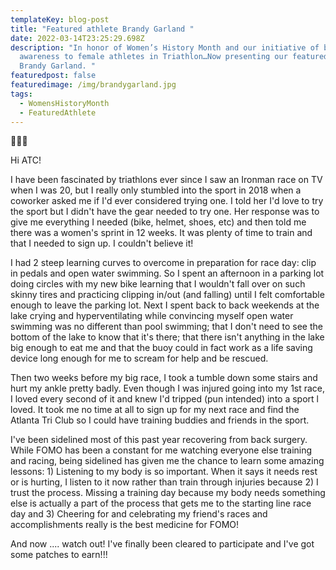 ```yaml
---
templateKey: blog-post
title: "Featured athlete Brandy Garland "
date: 2022-03-14T23:25:29.698Z
description: "In honor of Women’s History Month and our initiative of bringing
  awareness to female athletes in Triathlon…Now presenting our featured athlete,
  Brandy Garland. "
featuredpost: false
featuredimage: /img/brandygarland.jpg
tags:
  - WomensHistoryMonth
  - FeaturedAthlete
---
```


🌟🌟🌟

Hi ATC!

I have been fascinated by triathlons ever since I saw an Ironman race on TV when I was 20, but I really only stumbled into the sport in 2018 when a coworker asked me if I'd ever considered trying one. I told her I'd love to try the sport but I didn't have the gear needed to try one. Her response was to give me everything I needed (bike, helmet, shoes, etc) and then told me there was a women's sprint in 12 weeks. It was plenty of time to train and that I needed to sign up. I couldn't believe it!

I had 2 steep learning curves to overcome in preparation for race day: clip in pedals and open water swimming. So I spent an afternoon in a parking lot doing circles with my new bike learning that I wouldn't fall over on such skinny tires and practicing clipping in/out (and falling) until I felt comfortable enough to leave the parking lot. Next I spent back to back weekends at the lake crying and hyperventilating while convincing myself open water swimming was no different than pool swimming; that I don't need to see the bottom of the lake to know that it's there; that there isn't anything in the lake big enough to eat me and that the buoy could in fact work as a life saving device long enough for me to scream for help and be rescued.

Then two weeks before my big race, I took a tumble down some stairs and hurt my ankle pretty badly. Even though I was injured going into my 1st race, I loved every second of it and knew I'd tripped (pun intended) into a sport l loved. It took me no time at all to sign up for my next race and find the Atlanta Tri Club so I could have training buddies and friends in the sport.

I've been sidelined most of this past year recovering from back surgery. While FOMO has been a constant for me watching everyone else training and racing, being sidelined has given me the chance to learn some amazing lessons: 1) Listening to my body is so important. When it says it needs rest or is hurting, I listen to it now rather than train through injuries because 2) I trust the process. Missing a training day because my body needs something else is actually a part of the process that gets me to the starting line race day and 3) Cheering for and celebrating my friend's races and accomplishments really is the best medicine for FOMO!

And now .... watch out! I've finally been cleared to participate and I've got some patches to earn!!!
